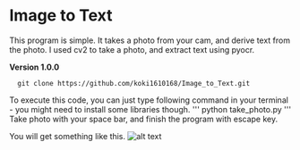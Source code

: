 # Image to Text

This program is simple. It takes a photo from your cam, and derive text from the photo.
I used cv2 to take a photo, and extract text using pyocr.

**Version 1.0.0**

```
  git clone https://github.com/koki1610168/Image_to_Text.git
```

To execute this code, you can just type following command in your terminal - you might need to install some libraries though.
'''
  python take_photo.py
'''
Take photo with your space bar, and finish the program with escape key.

You will get something like this.
![alt text]('result.png')

